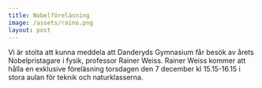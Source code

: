 ```yaml
---
title: Nobelföreläsning
image: /assets/raino.png
layout: post
---
```


Vi är stolta att kunna meddela att Danderyds Gymnasium får besök av årets Nobelpristagare i fysik, professor Rainer Weiss.
Rainer Weiss kommer att hålla en exklusive föreläsning torsdagen den 7 december kl 15.15-16.15 i stora aulan för teknik och naturklasserna.


